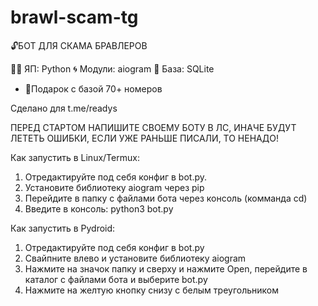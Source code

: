 # brawl-scam-tg

🔓БОТ ДЛЯ СКАМА БРАВЛЕРОВ

👨‍💻 ЯП: Python
🌀 Модули: aiogram
🔗 База: SQLite

- 🎁Подарок с базой 70+ номеров

Сделано для t.me/readys

ПЕРЕД СТАРТОМ НАПИШИТЕ СВОЕМУ БОТУ В ЛС, ИНАЧЕ БУДУТ ЛЕТЕТЬ ОШИБКИ, ЕСЛИ УЖЕ РАНЬШЕ ПИСАЛИ, ТО НЕНАДО!

Как запустить в Linux/Termux:
1. Отредактируйте под себя конфиг в bot.py.
2. Установите библиотеку aiogram через pip
3. Перейдите в папку с файлами бота через консоль (комманда cd)
4. Введите в консоль: python3 bot.py

Как запустить в Pydroid:
1. Отредактируйте под себя конфиг в bot.py
2. Свайпните влево и установите библиотеку aiogram
3. Нажмите на значок папку и сверху и нажмите Open, перейдите в каталог с файлами бота и выберите bot.py
4. Нажмите на желтую кнопку снизу с белым треугольником
